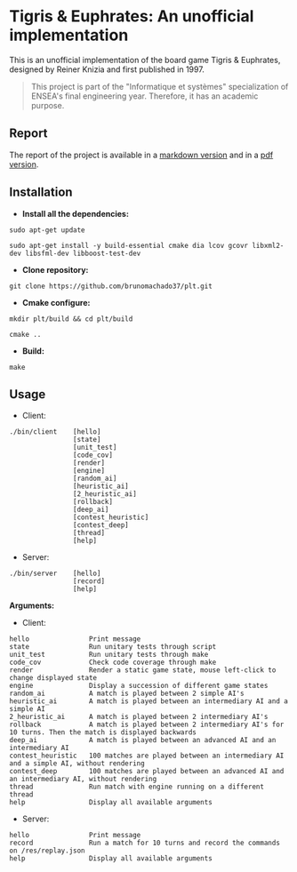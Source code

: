 Tigris & Euphrates: An unofficial implementation
===============

This is an unofficial implementation of the board game Tigris & Euphrates, designed by Reiner Knizia and first published in 1997.

> This project is part of the "Informatique et systèmes" specialization of ENSEA's final engineering year. Therefore, it has an academic purpose.

Report
------------
The report of the project is available in a [markdown version](rapport/Rapport.md) and in a [pdf version](Rapport.pdf).

Installation
------------

* **Install all the dependencies:**
```
sudo apt-get update
```
```
sudo apt-get install -y build-essential cmake dia lcov gcovr libxml2-dev libsfml-dev libboost-test-dev
```

* **Clone repository:**
```
git clone https://github.com/brunomachado37/plt.git
```

* **Cmake configure:**
```
mkdir plt/build && cd plt/build
```
```
cmake ..
```

* **Build:**
```
make
```

Usage
------------

* Client:

```
./bin/client    [hello]
                [state]
                [unit_test]
                [code_cov]
                [render]
                [engine]
                [random_ai]
                [heuristic_ai]
                [2_heuristic_ai]
                [rollback]
                [deep_ai]
                [contest_heuristic]
                [contest_deep]
                [thread]
                [help] 
```

* Server:

```
./bin/server    [hello]
                [record]
                [help] 
```


**Arguments:**
    
* Client:

```
hello               Print message
state               Run unitary tests through script
unit_test           Run unitary tests through make
code_cov            Check code coverage through make
render              Render a static game state, mouse left-click to change displayed state    
engine              Display a succession of different game states
random_ai           A match is played between 2 simple AI's
heuristic_ai        A match is played between an intermediary AI and a simple AI
2_heuristic_ai      A match is played between 2 intermediary AI's
rollback            A match is played between 2 intermediary AI's for 10 turns. Then the match is displayed backwards
deep_ai             A match is played between an advanced AI and an intermediary AI
contest_heuristic   100 matches are played between an intermediary AI and a simple AI, without rendering
contest_deep        100 matches are played between an advanced AI and an intermediary AI, without rendering
thread              Run match with engine running on a different thread
help                Display all available arguments
```
  
* Server:
  
```
hello               Print message
record              Run a match for 10 turns and record the commands on /res/replay.json
help                Display all available arguments
```